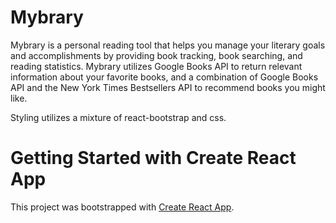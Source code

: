 # Mybrary

Mybrary is a personal reading tool that helps you manage your literary goals and accomplishments by providing book tracking, book searching, and reading statistics.
Mybrary utilizes Google Books API to return relevant information about your favorite books, and a combination of Google Books API and the New York Times Bestsellers API to recommend books you might like.

Styling utilizes a mixture of react-bootstrap and css.

# Getting Started with Create React App

This project was bootstrapped with [Create React App](https://github.com/facebook/create-react-app).
